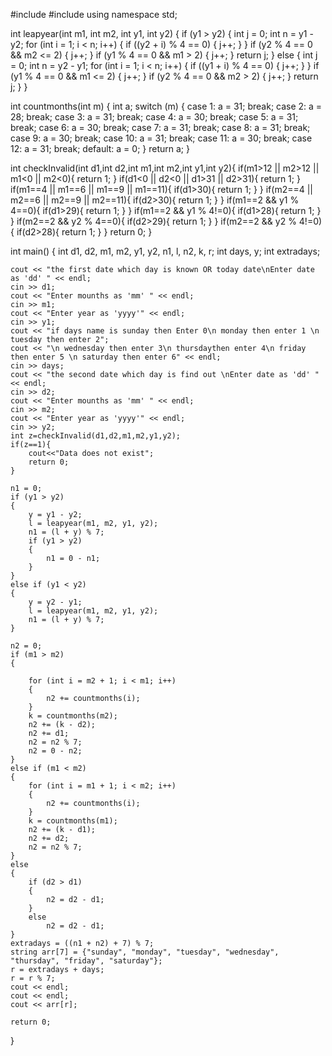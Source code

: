 #include <iostream>
#include <string>
using namespace std;

int leapyear(int m1, int m2, int y1, int y2)
{
    if (y1 > y2)
    {
        int j = 0;
        int n = y1 - y2;
        for (int i = 1; i < n; i++)
        {
            if ((y2 + i) % 4 == 0)
            {
                j++;
            }
        }
        if (y2 % 4 == 0 && m2 <= 2)
        {
            j++;
        }
        if (y1 % 4 == 0 && m1 > 2)
        {
            j++;
        }
        return j;
    }
    else
    {
        int j = 0;
        int n = y2 - y1;
        for (int i = 1; i < n; i++)
        {
            if ((y1 + i) % 4 == 0)
            {
                j++;
            }
        }
        if (y1 % 4 == 0 && m1 <= 2)
        {
            j++;
        }
        if (y2 % 4 == 0 && m2 > 2)
        {
            j++;
        }
        return j;
    }
}

int countmonths(int m)
{
    int a;
    switch (m)
    {
    case 1:
        a = 31;
        break;
    case 2:
        a = 28;
        break;
    case 3:
        a = 31;
        break;
    case 4:
        a = 30;
        break;
    case 5:
        a = 31;
        break;
    case 6:
        a = 30;
        break;
    case 7:
        a = 31;
        break;
    case 8:
        a = 31;
        break;
    case 9:
        a = 30;
        break;
    case 10:
        a = 31;
        break;
    case 11:
        a = 30;
        break;
    case 12:
        a = 31;
        break;
    default:
        a = 0;
    }
    return a;
}

  int checkInvalid(int d1,int d2,int m1,int m2,int y1,int y2){
     if(m1>12 || m2>12 || m1<0 || m2<0){
        return 1;
    }
    if(d1<0 || d2<0 || d1>31 || d2>31){
        return 1;
    }
    if(m1==4 || m1==6 || m1==9 || m1==11){
        if(d1>30){
            return 1;
        }
    }
    if(m2==4 || m2==6 || m2==9 || m2==11){
        if(d2>30){
            return 1;
        }
    }
    if(m1==2 && y1 % 4==0){
        if(d1>29){
            return 1;
        }
    }
    if(m1==2 && y1 % 4!=0){
        if(d1>28){
            return 1;
        }
    }
    if(m2==2 && y2 % 4==0){
        if(d2>29){
            return 1;
        }
    }
    if(m2==2 && y2 % 4!=0){
        if(d2>28){
            return 1;
        }
    }
    return 0;
}

int main()
{
    int d1, d2, m1, m2, y1, y2, n1, l, n2, k, r;
    int days, y;
    int extradays;

    cout << "the first date which day is known OR today date\nEnter date as 'dd' " << endl;
    cin >> d1;
    cout << "Enter mounths as 'mm' " << endl;
    cin >> m1;
    cout << "Enter year as 'yyyy'" << endl;
    cin >> y1;
    cout << "if days name is sunday then Enter 0\n monday then enter 1 \n tuesday then enter 2";
    cout << "\n wednesday then enter 3\n thursdaythen enter 4\n friday then enter 5 \n saturday then enter 6" << endl;
    cin >> days;
    cout << "the second date which day is find out \nEnter date as 'dd' " << endl;
    cin >> d2;
    cout << "Enter mounths as 'mm' " << endl;
    cin >> m2;
    cout << "Enter year as 'yyyy'" << endl;
    cin >> y2;
    int z=checkInvalid(d1,d2,m1,m2,y1,y2);
    if(z==1){
        cout<<"Data does not exist";
        return 0;
    }

    n1 = 0;
    if (y1 > y2)
    {
        y = y1 - y2;
        l = leapyear(m1, m2, y1, y2);
        n1 = (l + y) % 7;
        if (y1 > y2)
        {
            n1 = 0 - n1;
        }
    }
    else if (y1 < y2)
    {
        y = y2 - y1;
        l = leapyear(m1, m2, y1, y2);
        n1 = (l + y) % 7;
    }

    n2 = 0;
    if (m1 > m2)
    {

        for (int i = m2 + 1; i < m1; i++)
        {
            n2 += countmonths(i);
        }
        k = countmonths(m2);
        n2 += (k - d2);
        n2 += d1;
        n2 = n2 % 7;
        n2 = 0 - n2;
    }
    else if (m1 < m2)
    {
        for (int i = m1 + 1; i < m2; i++)
        {
            n2 += countmonths(i);
        }
        k = countmonths(m1);
        n2 += (k - d1);
        n2 += d2;
        n2 = n2 % 7;
    }
    else
    {
        if (d2 > d1)
        {
            n2 = d2 - d1;
        }
        else
            n2 = d2 - d1;
    }
    extradays = ((n1 + n2) + 7) % 7;
    string arr[7] = {"sunday", "monday", "tuesday", "wednesday", "thursday", "friday", "saturday"};
    r = extradays + days;
    r = r % 7;
    cout << endl;
    cout << endl;
    cout << arr[r];

    return 0;
}

